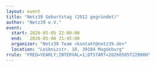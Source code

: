 ```yaml
---
layout: event
title: "Netz39 Geburtstag (2012 gegründet)"
author: "Netz39 e.V." 
event:
  start: 2026-05-05 22:00:00 
  end:   2026-05-06 21:45:00 
  organizer: "Netz39 Team <kontakt@netz39.de>" 
  location: "Leibnizstr. 18, 39104 Magdeburg"
rrule: "FREQ=YEARLY;INTERVAL=1;DTSTART=20260505T220000"
---
```


<!-- event imported from discord manual changes may be overwritten -->